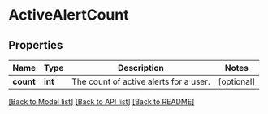 # ActiveAlertCount

## Properties
Name | Type | Description | Notes
------------ | ------------- | ------------- | -------------
**count** | **int** | The count of active alerts for a user. | [optional] 

[[Back to Model list]](../README.md#documentation-for-models) [[Back to API list]](../README.md#documentation-for-api-endpoints) [[Back to README]](../README.md)


